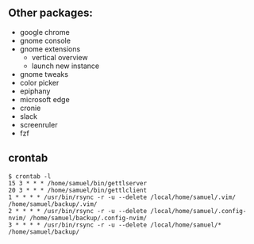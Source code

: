 ## Other packages:

 * google chrome
 * gnome console
 * gnome extensions
   - vertical overview
   - launch new instance
 * gnome tweaks
 * color picker
 * epiphany
 * microsoft edge
 * cronie
 * slack
 * screenruler
 * fzf

## crontab

```
$ crontab -l
15 3 * * * /home/samuel/bin/gettlserver
20 3 * * * /home/samuel/bin/gettlclient
1 * * * * /usr/bin/rsync -r -u --delete /local/home/samuel/.vim/ /home/samuel/backup/.vim/
2 * * * * /usr/bin/rsync -r -u --delete /local/home/samuel/.config-nvim/ /home/samuel/backup/.config-nvim/
3 * * * * /usr/bin/rsync -r -u --delete /local/home/samuel/* /home/samuel/backup/
```
